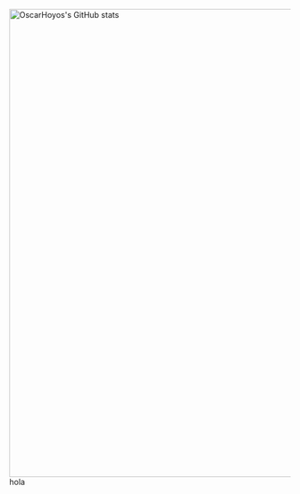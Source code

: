 <a href="https://quine.sh/profile/OscarHoyos"><img src="https://stats.quine.sh/OscarHoyos/github" alt="OscarHoyos's GitHub stats" width="840px"></a>
hola
